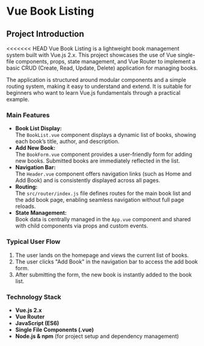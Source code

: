 <!-- by 冯荣健  -->
# Vue Book Listing

## Project Introduction

<<<<<<< HEAD
Vue Book Listing is a lightweight book management system built with Vue.js 2.x. This project showcases the use of Vue single-file components, props, state management, and Vue Router to implement a basic CRUD (Create, Read, Update, Delete) application for managing books.

The application is structured around modular components and a simple routing system, making it easy to understand and extend. It is suitable for beginners who want to learn Vue.js fundamentals through a practical example.

### Main Features

- **Book List Display:**  
  The `BookList.vue` component displays a dynamic list of books, showing each book’s title, author, and description.
- **Add New Book:**  
  The `BookForm.vue` component provides a user-friendly form for adding new books. Submitted books are immediately reflected in the list.
- **Navigation Bar:**  
  The `Header.vue` component offers navigation links (such as Home and Add Book) and is consistently displayed across all pages.
- **Routing:**  
  The `src/router/index.js` file defines routes for the main book list and the add book page, enabling seamless navigation without full page reloads.
- **State Management:**  
  Book data is centrally managed in the `App.vue` component and shared with child components via props and custom events.

### Typical User Flow

1. The user lands on the homepage and views the current list of books.
2. The user clicks "Add Book" in the navigation bar to access the add book form.
3. After submitting the form, the new book is instantly added to the book list.

### Technology Stack

- **Vue.js 2.x**
- **Vue Router**
- **JavaScript (ES6)**
- **Single File Components (.vue)**
- **Node.js & npm** (for project setup and dependency management)
<!-- by 冯荣健 -->